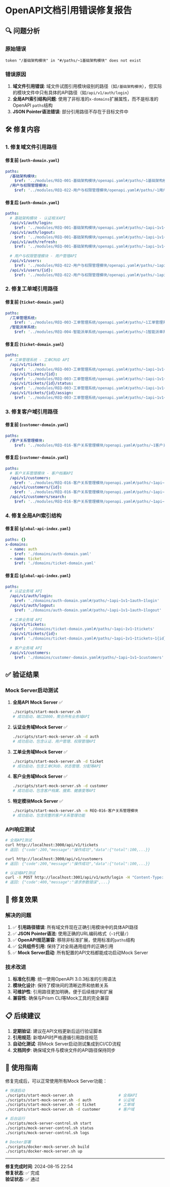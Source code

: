 # OpenAPI文档引用错误修复报告

## 🔍 问题分析

### 原始错误
```
token "/基础架构模块" in "#/paths/~1基础架构模块" does not exist
```

### 错误原因
1. **域文件引用错误**: 域文件试图引用模块级别的路径（如`/基础架构模块`），但实际的模块文件中只有具体的API路径（如`/api/v1/auth/login`）
2. **全局API索引结构问题**: 使用了非标准的`x-domains`扩展属性，而不是标准的OpenAPI `paths`结构
3. **JSON Pointer语法错误**: 部分引用路径不存在于目标文件中

## 🛠️ 修复内容

### 1. 修复域文件引用路径

#### 修复前 (`auth-domain.yaml`)
```yaml
paths:
  /基础架构模块:
    $ref: '../modules/REQ-001-基础架构模块/openapi.yaml#/paths/~1基础架构模块'
  /用户与权限管理模块:
    $ref: '../modules/REQ-022-用户与权限管理模块/openapi.yaml#/paths/~1用户与权限管理模块'
```

#### 修复后 (`auth-domain.yaml`)
```yaml
paths:
  # 基础架构模块 - 认证相关API
  /api/v1/auth/login:
    $ref: '../modules/REQ-001-基础架构模块/openapi.yaml#/paths/~1api~1v1~1auth~1login'
  /api/v1/auth/logout:
    $ref: '../modules/REQ-001-基础架构模块/openapi.yaml#/paths/~1api~1v1~1auth~1logout'
  /api/v1/auth/refresh:
    $ref: '../modules/REQ-001-基础架构模块/openapi.yaml#/paths/~1api~1v1~1auth~1refresh'
  
  # 用户与权限管理模块 - 用户管理API
  /api/v1/users:
    $ref: '../modules/REQ-022-用户与权限管理模块/openapi.yaml#/paths/~1api~1v1~1users'
  /api/v1/users/{id}:
    $ref: '../modules/REQ-022-用户与权限管理模块/openapi.yaml#/paths/~1api~1v1~1users~1{id}'
```

### 2. 修复工单域引用路径

#### 修复前 (`ticket-domain.yaml`)
```yaml
paths:
  /工单管理系统:
    $ref: '../modules/REQ-003-工单管理系统/openapi.yaml#/paths/~1工单管理系统'
  /智能派单系统:
    $ref: '../modules/REQ-004-智能派单系统/openapi.yaml#/paths/~1智能派单系统'
```

#### 修复后 (`ticket-domain.yaml`)
```yaml
paths:
  # 工单管理系统 - 工单CRUD API
  /api/v1/tickets:
    $ref: '../modules/REQ-003-工单管理系统/openapi.yaml#/paths/~1api~1v1~1tickets'
  /api/v1/tickets/{id}:
    $ref: '../modules/REQ-003-工单管理系统/openapi.yaml#/paths/~1api~1v1~1tickets~1{id}'
  /api/v1/tickets/{id}/status:
    $ref: '../modules/REQ-003-工单管理系统/openapi.yaml#/paths/~1api~1v1~1tickets~1{id}~1status'
  /api/v1/tickets/{id}/assign:
    $ref: '../modules/REQ-003-工单管理系统/openapi.yaml#/paths/~1api~1v1~1tickets~1{id}~1assign'
```

### 3. 修复客户域引用路径

#### 修复前 (`customer-domain.yaml`)
```yaml
paths:
  /客户关系管理模块:
    $ref: '../modules/REQ-016-客户关系管理模块/openapi.yaml#/paths/~1客户关系管理模块'
```

#### 修复后 (`customer-domain.yaml`)
```yaml
paths:
  # 客户关系管理模块 - 客户档案API
  /api/v1/customers:
    $ref: '../modules/REQ-016-客户关系管理模块/openapi.yaml#/paths/~1api~1v1~1customers'
  /api/v1/customers/{id}:
    $ref: '../modules/REQ-016-客户关系管理模块/openapi.yaml#/paths/~1api~1v1~1customers~1{id}'
  /api/v1/customers/search:
    $ref: '../modules/REQ-016-客户关系管理模块/openapi.yaml#/paths/~1api~1v1~1customers~1search'
```

### 4. 修复全局API索引结构

#### 修复前 (`global-api-index.yaml`)
```yaml
paths: {}
x-domains:
  - name: auth
    $ref: './domains/auth-domain.yaml'
  - name: ticket
    $ref: './domains/ticket-domain.yaml'
```

#### 修复后 (`global-api-index.yaml`)
```yaml
paths:
  # 认证业务域 API
  /api/v1/auth/login:
    $ref: './domains/auth-domain.yaml#/paths/~1api~1v1~1auth~1login'
  /api/v1/auth/logout:
    $ref: './domains/auth-domain.yaml#/paths/~1api~1v1~1auth~1logout'
  
  # 工单业务域 API
  /api/v1/tickets:
    $ref: './domains/ticket-domain.yaml#/paths/~1api~1v1~1tickets'
  /api/v1/tickets/{id}:
    $ref: './domains/ticket-domain.yaml#/paths/~1api~1v1~1tickets~1{id}'
  
  # 客户业务域 API
  /api/v1/customers:
    $ref: './domains/customer-domain.yaml#/paths/~1api~1v1~1customers'
```

## ✅ 验证结果

### Mock Server启动测试

1. **全局API Mock Server** ✅
   ```bash
   ./scripts/start-mock-server.sh
   # 成功启动，端口3000，聚合所有业务域API
   ```

2. **认证业务域Mock Server** ✅
   ```bash
   ./scripts/start-mock-server.sh -d auth
   # 成功启动，包含认证、用户管理、权限管理API
   ```

3. **工单业务域Mock Server** ✅
   ```bash
   ./scripts/start-mock-server.sh -d ticket
   # 成功启动，包含工单CRUD、状态管理、分配等API
   ```

4. **客户业务域Mock Server** ✅
   ```bash
   ./scripts/start-mock-server.sh -d customer
   # 成功启动，包含客户档案、搜索、健康度等API
   ```

5. **特定模块Mock Server** ✅
   ```bash
   ./scripts/start-mock-server.sh -m REQ-016-客户关系管理模块
   # 成功启动，包含完整的客户关系管理功能
   ```

### API响应测试

```bash
# 全局API测试
curl http://localhost:3000/api/v1/tickets
# 返回: {"code":200,"message":"操作成功","data":{"total":100,...}}

curl http://localhost:3000/api/v1/customers  
# 返回: {"code":200,"message":"操作成功","data":{"total":100,...}}

# 认证域API测试
curl -X POST http://localhost:3001/api/v1/auth/login -H "Content-Type: application/json" -d '{}'
# 返回: {"code":400,"message":"请求参数错误",...}
```

## 🎯 修复效果

### 解决的问题
1. ✅ **引用路径错误**: 所有域文件现在正确引用模块中的具体API路径
2. ✅ **JSON Pointer语法**: 使用正确的URL编码格式（`~1`代替`/`）
3. ✅ **OpenAPI规范兼容**: 移除非标准扩展，使用标准的`paths`结构
4. ✅ **公共组件引用**: 保持了对全局通用组件的正确引用
5. ✅ **Mock Server启动**: 所有配置的API文档都能成功启动Mock Server

### 技术改进
1. **标准化引用**: 统一使用OpenAPI 3.0.3标准的引用语法
2. **模块化设计**: 保持了模块间的清晰边界和依赖关系
3. **可维护性**: 引用路径更加明确，便于后续维护和扩展
4. **兼容性**: 确保与Prism CLI等Mock工具的完全兼容

## 📋 后续建议

1. **定期验证**: 建议在API文档更新后运行验证脚本
2. **引用规范**: 新增API时严格遵循引用路径规范
3. **自动化测试**: 将Mock Server启动测试集成到CI/CD流程
4. **文档同步**: 确保域文件与模块文件的API路径保持同步

## 🚀 使用指南

修复完成后，可以正常使用所有Mock Server功能：

```bash
# 快速启动
./scripts/start-mock-server.sh                    # 全局API
./scripts/start-mock-server.sh -d auth            # 认证域
./scripts/start-mock-server.sh -d ticket          # 工单域
./scripts/start-mock-server.sh -d customer        # 客户域

# 后台运行
./scripts/mock-server-control.sh start
./scripts/mock-server-control.sh status
./scripts/mock-server-control.sh logs

# Docker部署
./scripts/docker-mock-server.sh build
./scripts/docker-mock-server.sh up
```

---

**修复完成时间**: 2024-08-15 22:54  
**修复状态**: ✅ 完成  
**验证状态**: ✅ 通过
